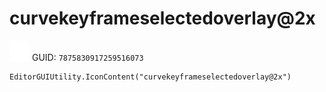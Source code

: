 # curvekeyframeselectedoverlay@2x
![](/img/curvekeyframeselectedoverlay@2x.png)
GUID: `7875830917259516073`
```
EditorGUIUtility.IconContent("curvekeyframeselectedoverlay@2x")
```
